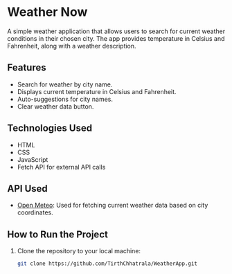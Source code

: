 # Weather Now

A simple weather application that allows users to search for current weather conditions in their chosen city. The app provides temperature in Celsius and Fahrenheit, along with a weather description.

## Features

- Search for weather by city name.
- Displays current temperature in Celsius and Fahrenheit.
- Auto-suggestions for city names.
- Clear weather data button.

## Technologies Used

- HTML
- CSS
- JavaScript
- Fetch API for external API calls

## API Used

- [Open Meteo](https://api.open-meteo.com): Used for fetching current weather data based on city coordinates.

## How to Run the Project

1. Clone the repository to your local machine:
   ```bash
   git clone https://github.com/TirthChhatrala/WeatherApp.git
